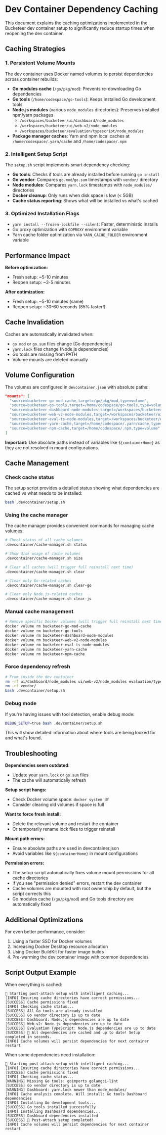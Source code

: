# Dev Container Dependency Caching

This document explains the caching optimizations implemented in the Bucketeer dev container setup to significantly reduce startup times when reopening the dev container.

## Caching Strategies

### 1. Persistent Volume Mounts
The dev container uses Docker named volumes to persist dependencies across container rebuilds:

- **Go modules cache** (`/go/pkg/mod`): Prevents re-downloading Go dependencies
- **Go tools** (`/home/codespace/go-tools`): Keeps installed Go development tools
- **Node.js modules** (various `node_modules` directories): Preserves installed npm/yarn packages
  - `/workspaces/bucketeer/ui/dashboard/node_modules`
  - `/workspaces/bucketeer/ui/web-v2/node_modules`
  - `/workspaces/bucketeer/evaluation/typescript/node_modules`
- **Package manager caches**: Yarn and npm local caches at `/home/codespace/.yarn/cache` and `/home/codespace/.npm`

### 2. Intelligent Setup Script
The `setup.sh` script implements smart dependency checking:

- **Go tools**: Checks if tools are already installed before running `go install`
- **Go vendor**: Compares `go.mod`/`go.sum` timestamps with `vendor/` directory
- **Node modules**: Compares `yarn.lock` timestamps with `node_modules/` directories
- **Docker cleanup**: Only runs when disk space is low (< 5GB)
- **Cache status reporting**: Shows what will be installed vs what's cached

### 3. Optimized Installation Flags
- `yarn install --frozen-lockfile --silent`: Faster, deterministic installs
- Go proxy optimization with `GOPROXY` environment variable
- Yarn cache folder optimization via `YARN_CACHE_FOLDER` environment variable

## Performance Impact

**Before optimization:**
- Fresh setup: ~5-10 minutes
- Reopen setup: ~3-5 minutes

**After optimization:**
- Fresh setup: ~5-10 minutes (same)
- Reopen setup: ~30-60 seconds (85% faster!)

## Cache Invalidation

Caches are automatically invalidated when:
- `go.mod` or `go.sum` files change (Go dependencies)
- `yarn.lock` files change (Node.js dependencies)
- Go tools are missing from PATH
- Volume mounts are deleted manually

## Volume Configuration

The volumes are configured in `devcontainer.json` with absolute paths:

```json
"mounts": [
  "source=bucketeer-go-mod-cache,target=/go/pkg/mod,type=volume",
  "source=bucketeer-go-tools,target=/home/codespace/go-tools,type=volume",
  "source=bucketeer-dashboard-node-modules,target=/workspaces/bucketeer/ui/dashboard/node_modules,type=volume",
  "source=bucketeer-web-v2-node-modules,target=/workspaces/bucketeer/ui/web-v2/node_modules,type=volume",
  "source=bucketeer-eval-ts-node-modules,target=/workspaces/bucketeer/evaluation/typescript/node_modules,type=volume",
  "source=bucketeer-yarn-cache,target=/home/codespace/.yarn/cache,type=volume",
  "source=bucketeer-npm-cache,target=/home/codespace/.npm,type=volume"
]
```

**Important:** Use absolute paths instead of variables like `${containerHome}` as they are not resolved in mount configurations.

## Cache Management

### Check cache status
The setup script provides a detailed status showing what dependencies are cached vs what needs to be installed:

```bash
bash .devcontainer/setup.sh
```

### Using the cache manager
The cache manager provides convenient commands for managing cache volumes:

```bash
# Check status of all cache volumes
.devcontainer/cache-manager.sh status

# Show disk usage of cache volumes
.devcontainer/cache-manager.sh size

# Clear all caches (will trigger full reinstall next time)
.devcontainer/cache-manager.sh clear

# Clear only Go-related caches
.devcontainer/cache-manager.sh clear-go

# Clear only Node.js-related caches
.devcontainer/cache-manager.sh clear-js
```

### Manual cache management
```bash
# Remove specific Docker volumes (will trigger full reinstall next time)
docker volume rm bucketeer-go-mod-cache
docker volume rm bucketeer-go-tools
docker volume rm bucketeer-dashboard-node-modules
docker volume rm bucketeer-web-v2-node-modules
docker volume rm bucketeer-eval-ts-node-modules
docker volume rm bucketeer-yarn-cache
docker volume rm bucketeer-npm-cache
```

### Force dependency refresh
```bash
# From inside the dev container
rm -rf ui/dashboard/node_modules ui/web-v2/node_modules evaluation/typescript/node_modules
rm -rf vendor/
bash .devcontainer/setup.sh
```

### Debug mode
If you're having issues with tool detection, enable debug mode:

```bash
DEBUG_SETUP=true bash .devcontainer/setup.sh
```

This will show detailed information about where tools are being looked for and what's found.

## Troubleshooting

**Dependencies seem outdated:**
- Update your `yarn.lock` or `go.sum` files
- The cache will automatically refresh

**Setup script hangs:**
- Check Docker volume space: `docker system df`
- Consider clearing old volumes if space is full

**Want to force fresh install:**
- Delete the relevant volume and restart the container
- Or temporarily rename lock files to trigger reinstall

**Mount path errors:**
- Ensure absolute paths are used in devcontainer.json
- Avoid variables like `${containerHome}` in mount configurations

**Permission errors:**
- The setup script automatically fixes volume mount permissions for all cache directories
- If you see "permission denied" errors, restart the dev container
- Cache volumes are mounted with root ownership by default, but the script corrects this
- Go modules cache (`/go/pkg/mod`) and Go tools directory are automatically fixed

## Additional Optimizations

For even better performance, consider:
1. Using a faster SSD for Docker volumes
2. Increasing Docker Desktop resource allocation
3. Using Docker BuildKit for faster image builds
4. Pre-warming the dev container image with common dependencies

## Script Output Example

When everything is cached:
```
🚀 Starting post-attach setup with intelligent caching...
[INFO] Ensuring cache directories have correct permissions...
[SUCCESS] Cache permissions fixed
[INFO] Checking cache status...
[SUCCESS] All Go tools are already installed
[SUCCESS] Go vendor directory is up to date
[SUCCESS] Dashboard: Node.js dependencies are up to date
[SUCCESS] Web-v2: Node.js dependencies are up to date
[SUCCESS] Evaluation TypeScript: Node.js dependencies are up to date
[SUCCESS] 🎉 All dependencies are cached and up to date! Setup completed in seconds.
[INFO] Cache volumes will persist dependencies for next container restart
```

When some dependencies need installation:
```
🚀 Starting post-attach setup with intelligent caching...
[INFO] Ensuring cache directories have correct permissions...
[SUCCESS] Cache permissions fixed
[INFO] Checking cache status...
[WARNING] Missing Go tools: goimports golangci-lint
[SUCCESS] Go vendor directory is up to date
[WARNING] Dashboard: yarn.lock newer than node_modules/
[INFO] Cache analysis complete. Will install: Go tools Dashboard dependencies
[INFO] Installing Go development tools...
[SUCCESS] Go tools installed successfully
[INFO] Installing Dashboard dependencies...
[SUCCESS] Dashboard dependencies installed
[SUCCESS] 🎉 Post-attach setup completed!
[INFO] Cache volumes will persist dependencies for next container restart
``` 